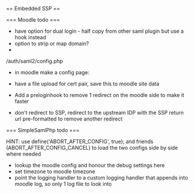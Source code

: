 
== Embedded SSP ==

=== Moodle todo ===

* have option for dual login - half copy from other saml plugin but use a hook instead
* option to strip or map domain?
*


/auth/saml2/config.php
* in moodle make a config page:
* have a file upload for cert pair, save this to moodle site data

* Add a preloginhook to remove 1 redirect on the moodle side to make it faster
* don't redirect to SSP, redirect to the upstream IDP with the SSP return url pre-formatted to remove another redirect

=== SimpleSamlPhp todo ===


HINT: use define('ABORT_AFTER_CONFIG', true); and friends (ABORT_AFTER_CONFIG_CANCEL) to load the two configs side by side where needed

* lookup the moodle config and honour the debug settings here
* set timezone to moodle timezone
* point the logging handler to a custom logging handler that appends into moodle log, so only 1 log file to look into


